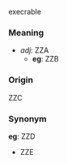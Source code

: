 execrable
### Meaning
+ _adj_: ZZA
	+ __eg__: ZZB

### Origin

ZZC

### Synonym

__eg__: ZZD

+ ZZE


